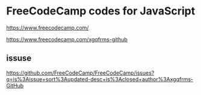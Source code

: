 # FreeCodeCamp codes for JavaScript

https://www.freecodecamp.com/

https://www.freecodecamp.com/xgqfrms-github



## issuse

https://github.com/FreeCodeCamp/FreeCodeCamp/issues?q=is%3Aissue+sort%3Aupdated-desc+is%3Aclosed+author%3Axgqfrms-GitHub









